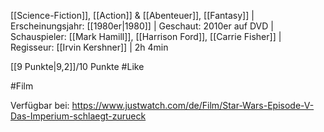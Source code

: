 [[Science-Fiction]], [[Action]] & [[Abenteuer]], [[Fantasy]] | Erscheinungsjahr: [[1980er|1980]] | Geschaut: 2010er auf DVD | Schauspieler: [[Mark Hamill]], [[Harrison Ford]], [[Carrie Fisher]] | Regisseur: [[Irvin Kershner]] | 2h 4min

[[9 Punkte|9,2]]/10 Punkte #Like 


#Film 

Verfügbar bei: https://www.justwatch.com/de/Film/Star-Wars-Episode-V-Das-Imperium-schlaegt-zurueck
